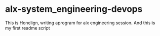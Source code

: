 # alx-system_engineering-devops
This is Honelign, writing aprogram for alx engineering session.
And this is my first readme script
